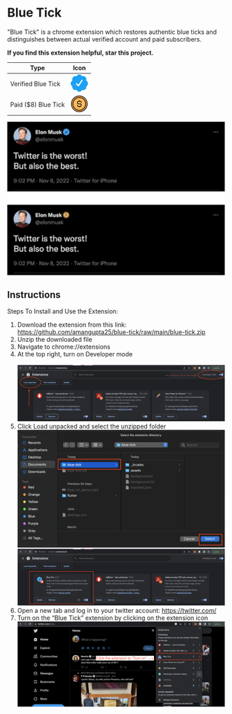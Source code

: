 # Blue Tick


"Blue Tick" is a chrome extension which restores authentic blue ticks and distinguishes between actual verified account and paid subscribers.

**If you find this extension helpful, star this project.**

| Type      | Icon |
| ----------- | ----------- |
| Verified Blue Tick      | ![image info](./assets/img/twitter-verified-readme.svg)       |
| Paid ($8) Blue Tick   | ![image info](./assets/img/paid-readme.svg)    |

[comment]: <> (![image info]&#40;./assets/img/tweetified_snap.png&#41;)

![image info](./assets/img/6.png)

## Instructions
Steps To Install and Use the Extension:

1. Download the extension from this link: https://github.com/amangupta25/blue-tick/raw/main/blue-tick.zip
2. Unzip the downloaded file
3. Navigate to chrome://extensions
4. At the top right, turn on Developer mode <br><br>
   ![image info](./assets/img/1.png)
5. Click Load unpacked and select the unzipped folder
![image info](./assets/img/2.png)
![image info](./assets/img/3.png)
6. Open a new tab and log in to your twitter account:  https://twitter.com/
7. Turn on the “Blue Tick” extension by clicking on the extension icon
   ![image info](./assets/img/4.png)
